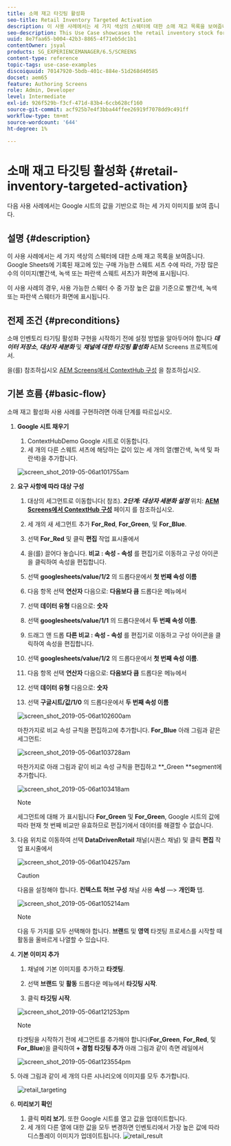 ```yaml
---
title: 소매 재고 타깃팅 활성화
seo-title: Retail Inventory Targeted Activation
description: 이 사용 사례에서는 세 가지 색상의 스웨터에 대한 소매 재고 목록을 보여줍니다. Google Sheets에 기록된 재고에 있는 구매 가능한 스웨트 셔츠 수에 따라, 가장 많은 수의 이미지(빨간색, 녹색 또는 파란색 스웨트 셔츠)가 화면에 표시됩니다.
seo-description: This Use Case showcases the retail inventory stock for three different colored sweatshirts. Depending on the number of sweatshirts available in stock that is recorded in Google Sheets, the image (red, green, or blue sweatshirt) with highest number is displayed on the screen.
uuid: 8e7faa65-b004-42b3-8865-4f71eb5dc1b1
contentOwner: jsyal
products: SG_EXPERIENCEMANAGER/6.5/SCREENS
content-type: reference
topic-tags: use-case-examples
discoiquuid: 70147920-5bdb-401c-884e-51d268d40585
docset: aem65
feature: Authoring Screens
role: Admin, Developer
level: Intermediate
exl-id: 926f529b-f3cf-471d-83b4-6ccb628cf160
source-git-commit: acf925b7e4f3bba44ffee26919f7078dd9c491ff
workflow-type: tm+mt
source-wordcount: '644'
ht-degree: 1%

---
```


# 소매 재고 타깃팅 활성화 {#retail-inventory-targeted-activation}

다음 사용 사례에서는 Google 시트의 값을 기반으로 하는 세 가지 이미지를 보여 줍니다.

## 설명 {#description}

이 사용 사례에서는 세 가지 색상의 스웨터에 대한 소매 재고 목록을 보여줍니다. Google Sheets에 기록된 재고에 있는 구매 가능한 스웨트 셔츠 수에 따라, 가장 많은 수의 이미지(빨간색, 녹색 또는 파란색 스웨트 셔츠)가 화면에 표시됩니다.

이 사용 사례의 경우, 사용 가능한 스웨터 수 중 가장 높은 값을 기준으로 빨간색, 녹색 또는 파란색 스웨터가 화면에 표시됩니다.

## 전제 조건 {#preconditions}

소매 인벤토리 타기팅 활성화 구현을 시작하기 전에 설정 방법을 알아두어야 합니다 ***데이터 저장소***, ***대상자 세분화*** 및 ***채널에 대한 타깃팅 활성화*** AEM Screens 프로젝트에서.

을(를) 참조하십시오 [AEM Screens에서 ContextHub 구성](configuring-context-hub.md) 을 참조하십시오.

## 기본 흐름 {#basic-flow}

소매 재고 활성화 사용 사례를 구현하려면 아래 단계를 따르십시오.

1. **Google 시트 채우기**

   1. ContextHubDemo Google 시트로 이동합니다.
   1. 세 개의 다른 스웨트 셔츠에 해당하는 값이 있는 세 개의 열(빨간색, 녹색 및 파란색)을 추가합니다.

   ![screen_shot_2019-05-06at101755am](assets/screen_shot_2019-05-06at101755am.png)

1. **요구 사항에 따라 대상 구성**

   1. 대상의 세그먼트로 이동합니다( 참조). ***2단계: 대상자 세분화 설정*** 위치: **[AEM Screens에서 ContextHub 구성](configuring-context-hub.md)** 페이지 를 참조하십시오.

   1. 세 개의 새 세그먼트 추가 **For_Red**, **For_Green**, 및 **For_Blue**.

   1. 선택 **For_Red** 및 클릭 **편집** 작업 표시줄에서

   1. 을(를) 끌어다 놓습니다. **비교 : 속성 - 속성** 를 편집기로 이동하고 구성 아이콘을 클릭하여 속성을 편집합니다.
   1. 선택 **googlesheets/value/1/2** 의 드롭다운에서 **첫 번째 속성 이름**

   1. 다음 항목 선택 **연산자** 다음으로: **다음보다 큼** 드롭다운 메뉴에서

   1. 선택 **데이터 유형** 다음으로: **숫자**

   1. 선택 **googlesheets/value/1/1** 의 드롭다운에서 **두 번째 속성 이름**.

   1. 드래그 앤 드롭 **다른 비교 : 속성 - 속성** 를 편집기로 이동하고 구성 아이콘을 클릭하여 속성을 편집합니다.
   1. 선택 **googlesheets/value/1/2** 의 드롭다운에서 **첫 번째 속성 이름**.

   1. 다음 항목 선택 **연산자** 다음으로: **다음보다 큼** 드롭다운 메뉴에서

   1. 선택 **데이터 유형** 다음으로: **숫자**

   1. 선택 **구글시트/값/1/0** 의 드롭다운에서 **두 번째 속성 이름**

   ![screen_shot_2019-05-06at102600am](assets/screen_shot_2019-05-06at102600am.png)

   마찬가지로 비교 속성 규칙을 편집하고에 추가합니다. **For_Blue** 아래 그림과 같은 세그먼트:

   ![screen_shot_2019-05-06at103728am](assets/screen_shot_2019-05-06at103728am.png)

   마찬가지로 아래 그림과 같이 비교 속성 규칙을 편집하고 **_Green **segment에 추가합니다.

   ![screen_shot_2019-05-06at103418am](assets/screen_shot_2019-05-06at103418am.png)

   >[!NOTE]
   >
   >세그먼트에 대해 가 표시됩니다 **For_Green** 및 **For_Green**, Google 시트의 값에 따라 현재 첫 번째 비교만 유효하므로 편집기에서 데이터를 해결할 수 없습니다.

1. 다음 위치로 이동하여 선택 **DataDrivenRetail** 채널(시퀀스 채널) 및 클릭 **편집** 작업 표시줄에서

   ![screen_shot_2019-05-06at104257am](assets/screen_shot_2019-05-06at104257am.png)

   >[!CAUTION]
   >
   >다음을 설정해야 합니다. **컨텍스트 허브** **구성** 채널 사용 **속성** —> **개인화** 탭.

   ![screen_shot_2019-05-06at105214am](assets/screen_shot_2019-05-06at105214am.png)

   >[!NOTE]
   다음 두 가지를 모두 선택해야 합니다. **브랜드** 및 **영역** 타겟팅 프로세스를 시작할 때 활동을 올바르게 나열할 수 있습니다.

1. **기본 이미지 추가**

   1. 채널에 기본 이미지를 추가하고 **타겟팅**.
   1. 선택 **브랜드** 및 **활동** 드롭다운 메뉴에서 **타깃팅 시작**.

   1. 클릭 **타깃팅 시작**.

   ![screen_shot_2019-05-06at121253pm](assets/screen_shot_2019-05-06at121253pm.png)

   >[!NOTE]
   타겟팅을 시작하기 전에 세그먼트를 추가해야 합니다(**For_Green**, **For_Red**, 및 **For_Blue**)을 클릭하여 **+ 경험 타깃팅 추가** 아래 그림과 같이 측면 레일에서

   ![screen_shot_2019-05-06at123554pm](assets/screen_shot_2019-05-06at123554pm.png)

1. 아래 그림과 같이 세 개의 다른 시나리오에 이미지를 모두 추가합니다.

   ![retail_targeting](assets/retail_targeting.gif)

1. **미리보기 확인**

   1. 클릭 **미리 보기.** 또한 Google 시트를 열고 값을 업데이트합니다.
   1. 세 개의 다른 열에 대한 값을 모두 변경하면 인벤토리에서 가장 높은 값에 따라 디스플레이 이미지가 업데이트됩니다.
   ![retail_result](assets/retail_result.gif)

